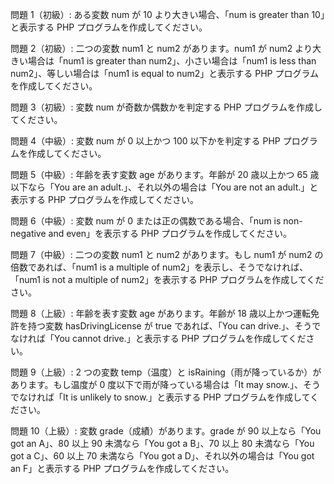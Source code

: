 問題 1（初級）:
ある変数 num が 10 より大きい場合、「num is greater than 10」と表示する PHP プログラムを作成してください。

問題 2（初級）:
二つの変数 num1 と num2 があります。num1 が num2 より大きい場合は「num1 is greater than num2」、小さい場合は「num1 is less than num2」、等しい場合は「num1 is equal to num2」と表示する PHP プログラムを作成してください。

問題 3（初級）:
変数 num が奇数か偶数かを判定する PHP プログラムを作成してください。

問題 4（中級）:
変数 num が 0 以上かつ 100 以下かを判定する PHP プログラムを作成してください。

問題 5（中級）:
年齢を表す変数 age があります。年齢が 20 歳以上かつ 65 歳以下なら「You are an adult.」、それ以外の場合は「You are not an adult.」と表示する PHP プログラムを作成してください。

問題 6（中級）:
変数 num が 0 または正の偶数である場合、「num is non-negative and even」を表示する PHP プログラムを作成してください。

問題 7（中級）:
二つの変数 num1 と num2 があります。もし num1 が num2 の倍数であれば、「num1 is a multiple of num2」を表示し、そうでなければ、「num1 is not a multiple of num2」を表示する PHP プログラムを作成してください。

問題 8（上級）:
年齢を表す変数 age があります。年齢が 18 歳以上かつ運転免許を持つ変数 hasDrivingLicense が true であれば、「You can drive.」、そうでなければ「You cannot drive.」と表示する PHP プログラムを作成してください。

問題 9（上級）:
2 つの変数 temp（温度）と isRaining（雨が降っているか）があります。もし温度が 0 度以下で雨が降っている場合は「It may snow.」、そうでなければ「It is unlikely to snow.」と表示する PHP プログラムを作成してください。

問題 10（上級）:
変数 grade（成績）があります。grade が 90 以上なら「You got an A」、80 以上 90 未満なら「You got a B」、70 以上 80 未満なら「You got a C」、60 以上 70 未満なら「You got a D」、それ以外の場合は「You got an F」と表示する PHP プログラムを作成してください。
